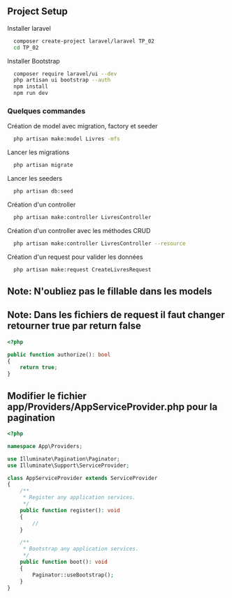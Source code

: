 ## Project Setup

Installer laravel

```bash
  composer create-project laravel/laravel TP_02
  cd TP_02
```

Installer Bootstrap

```bash
  composer require laravel/ui --dev
  php artisan ui bootstrap --auth
  npm install
  npm run dev
```

### Quelques commandes

Création de model avec migration, factory et seeder

```bash
  php artisan make:model Livres -mfs
```

Lancer les migrations

```bash
  php artisan migrate
```

Lancer les seeders

```bash
  php artisan db:seed
```

Création d'un controller

```bash
  php artisan make:controller LivresController
```

Création d'un controller avec les méthodes CRUD

```bash
  php artisan make:controller LivresController --resource
```

Création d'un request pour valider les données

```bash
  php artisan make:request CreateLivresRequest
```

## Note: N'oubliez pas le fillable dans les models

## Note: Dans les fichiers de request il faut changer retourner true par return false

```php
<?php

public function authorize(): bool
{
    return true;
}

```

## Modifier le fichier app/Providers/AppServiceProvider.php pour la pagination

```php
<?php

namespace App\Providers;

use Illuminate\Pagination\Paginator;
use Illuminate\Support\ServiceProvider;

class AppServiceProvider extends ServiceProvider
{
    /**
     * Register any application services.
     */
    public function register(): void
    {
        //
    }

    /**
     * Bootstrap any application services.
     */
    public function boot(): void
    {
        Paginator::useBootstrap();
    }
}

```
